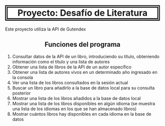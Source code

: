 <h1 style="text-align: center; border: 8px double black; background-color: white;"> Proyecto: Desafío de Literatura </h1>

<p>Este proyecto utiliza la API de Gutendex</p>

<h2 style="text-align: center;">Funciones del programa</h2>
<ol>
    <li>Consultar datos de la API de un libro, introduciendo su título, obteniendo información como el título y una lista de autores</li>
    <li>Obtener una lista de libros de la API de un autor específico</li>
    <li>Obtener una lista de autores vivos en un determinado año ingresado en la consola</li>
    <li>Ver una lista de los libros consultados en la sesión actual</li>
    <li>Buscar un libro para añadirlo a la base de datos local para su consulta posterior</li>
    <li>Mostrar una lista de los libros añadidos a la base de datos local</li>
    <li>Mostrar una lista de los libros disponibles en algún idioma (se muestra una lista de los idiomas en los que se han almacenado libros)</li>
    <li>Mostrar cuántos libros hay disponibles en cada idioma en la base de datos</li>
</ol>
 
 
